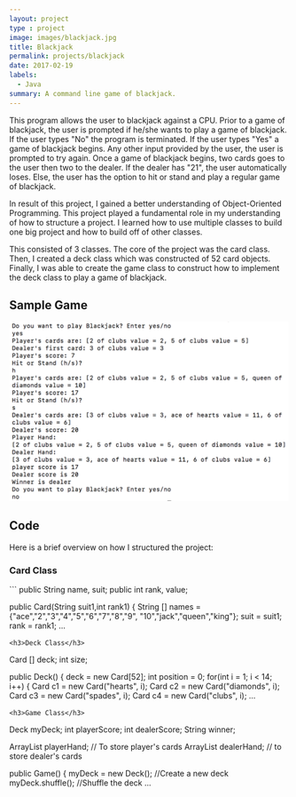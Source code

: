 ```yaml
---
layout: project
type : project
image: images/blackjack.jpg
title: Blackjack
permalink: projects/blackjack
date: 2017-02-19
labels:
  - Java
summary: A command line game of blackjack.
---
```

This program allows the user to blackjack against a CPU. Prior to a game of blackjack, the user is prompted if he/she wants to play a game of blackjack. If the user types "No" the program is terminated. If the user types "Yes" a game of blackjack begins. Any other input provided by the user, the user is prompted to try again. Once a game of blackjack begins, two cards goes to the user then two to the dealer. If the dealer has "21", the user automatically loses. Else, the user has the option to hit or stand and play a regular game of blackjack.

In result of this project, I gained a better understanding of Object-Oriented Programming. This project played a fundamental role in my understanding of how to structure a project. I learned how to use multiple classes to build one big project and how to build off of other classes.

This consisted of 3 classes. The core of the project was the card class. Then, I created a deck class which was constructed of 52 card objects. Finally, I was able to create the game class to construct how to implement the deck class to play a game of blackjack.

<h2>Sample Game</h2>
<img class="ui huge rounded image" src="../images/21samp.png">

<h2>Code</h2>
Here is a brief overview on how I structured the project:
<h3>Card Class</h3>
```
public String name, suit;
public int rank, value;

public Card(String suit1,int rank1) {
	String [] names = {"ace","2","3","4","5","6","7","8","9",
			"10","jack","queen","king"};
	suit = suit1;
	rank = rank1;
	...
```
<h3>Deck Class</h3>
```
Card [] deck;
int size;

public Deck() {
	deck = new Card[52];
	int position = 0;
	for(int i = 1; i < 14; i++) {
		Card c1 = new Card("hearts", i);
		Card c2 = new Card("diamonds", i);
		Card c3 = new Card("spades", i);
		Card c4 = new Card("clubs", i);
		...
```
<h3>Game Class</h3>
```
Deck myDeck;
int playerScore;
int dealerScore;
String winner;

ArrayList <Card> playerHand;  // To store player's cards
ArrayList <Card> dealerHand;  // to store dealer's cards

public Game() {
	myDeck = new Deck();  //Create a new deck
	myDeck.shuffle(); //Shuffle the deck
	...
```

